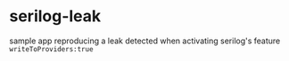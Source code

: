 # serilog-leak
sample app reproducing a leak detected when activating serilog's feature `writeToProviders:true`
